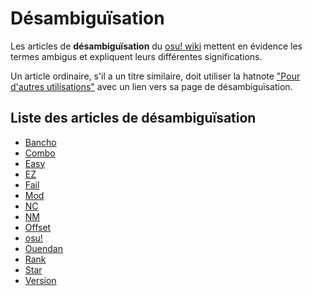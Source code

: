 # Désambiguïsation

Les articles de **désambiguïsation** du [osu! wiki](/wiki/Main_Page) mettent en évidence les termes ambigus et expliquent leurs différentes significations.

Un article ordinaire, s'il a un titre similaire, doit utiliser la hatnote ["Pour d'autres utilisations"](/wiki/Article_styling_criteria/Formatting#pour-d'autres-utilisations) avec un lien vers sa page de désambiguïsation.

## Liste des articles de désambiguïsation

- [Bancho](Bancho)
- [Combo](Combo)
- [Easy](Easy)
- [EZ](EZ)
- [Fail](Fail)
- [Mod](Mod)
- [NC](NC)
- [NM](NM)
- [Offset](Offset)
- [osu!](osu!)
- [Ouendan](Ouendan)
- [Rank](Rank)
- [Star](Star)
- [Version](Version)
